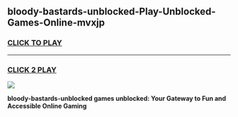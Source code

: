 
## bloody-bastards-unblocked-Play-Unblocked-Games-Online-mvxjp
<h3>
<a href="https://premium76.site?title=bloody-bastards-unblocked&ref=25A">CLICK TO PLAY</a></h3>
<hr>

<h3>
<a href="https://premium76.site?title=bloody-bastards-unblocked&ref=25A">CLICK 2 PLAY</a>
  
</h3>

<a href="https://premium76.site?title=bloody-bastards-unblocked&ref=25A"><img src="https://clearcache.store/games.png"></a>


**bloody-bastards-unblocked games unblocked: Your Gateway to Fun and Accessible Online Gaming**
